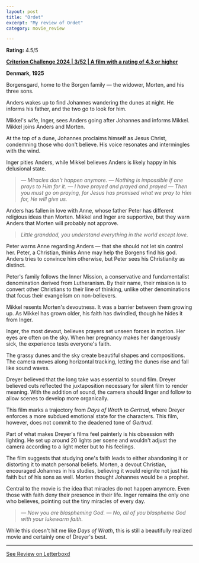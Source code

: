 ```yaml
---
layout: post
title: "Ordet"
excerpt: "My review of Ordet"
category: movie_review

---
```


**Rating:** 4.5/5

<b><a href="">Criterion Challenge 2024 | 3/52 | A film with a rating of 4.3 or higher</a></b>

<b>Denmark, 1925</b>

Borgensgard, home to the Borgen family — the widower, Morten, and his three sons.

Anders wakes up to find Johannes wandering the dunes at night. He informs his father, and the two go to look for him.

Mikkel's wife, Inger, sees Anders going after Johannes and informs Mikkel. Mikkel joins Anders and Morten.

At the top of a dune, Johannes proclaims himself as Jesus Christ, condemning those who don't believe. His voice resonates and intermingles with the wind.

Inger pities Anders, while Mikkel believes Anders is likely happy in his delusional state.

<blockquote><i>— Miracles don't happen anymore.
— Nothing is impossible if one prays to Him for it.
— I have prayed and prayed and prayed
— Then you must go on praying, for Jesus has promised what we pray to Him for, He will give us.</i></blockquote>

Anders has fallen in love with Anne, whose father Peter has different religious ideas than Morten. Mikkel and Inger are supportive, but they warn Anders that Morten will probably not approve.

<blockquote><i>Little granddad, you understand everything in the world except love.</i></blockquote>

Peter warns Anne regarding Anders — that she should not let sin control her. Peter, a Christian, thinks Anne may help the Borgens find his god. Anders tries to convince him otherwise, but Peter sees his Christianity as distinct.

Peter's family follows the Inner Mission, a conservative and fundamentalist denomination derived from Lutheranism. By their name, their mission is to convert other Christians to their line of thinking, unlike other denominations that focus their evangelism on non-believers.

Mikkel resents Morten's devoutness. It was a barrier between them growing up. As Mikkel has grown older, his faith has dwindled, though he hides it from Inger.

Inger, the most devout, believes prayers set unseen forces in motion. Her eyes are often on the sky. When her pregnancy makes her dangerously sick, the experience tests everyone's faith.

The grassy dunes and the sky create beautiful shapes and compositions. The camera moves along horizontal tracking, letting the dunes rise and fall like sound waves.

Dreyer believed that the long take was essential to sound film. Dreyer believed cuts reflected the juxtaposition necessary for silent film to render meaning. With the addition of sound, the camera should linger and follow to allow scenes to develop more organically.

This film marks a trajectory from <i>Days of Wrath</i> to <i>Gertrud</i>, where Dreyer enforces a more subdued emotional state for the characters. This film, however, does not commit to the deadened tone of <i>Gertrud</i>.

Part of what makes Dreyer's films feel painterly is his obsession with lighting. He set up around 20 lights per scene and wouldn't adjust the camera according to a light meter but to his feelings.

The film suggests that studying one's faith leads to either abandoning it or distorting it to match personal beliefs. Morten, a devout Christian, encouraged Johannes in his studies, believing it would reignite not just his faith but of his sons as well. Morten thought Johannes would be a prophet.

Central to the movie is the idea that miracles do not happen anymore. Even those with faith deny their presence in their life. Inger remains the only one who believes, pointing out the tiny miracles of every day.

<blockquote><i>— Now you are blaspheming God.
— No, all of you blaspheme God with your lukewarm faith.</i></blockquote>

While this doesn't hit me like <i>Days of Wrath</i>, this is still a beautifully realized movie and certainly one of Dreyer's best.

<hr>

[See Review on Letterboxd](https://boxd.it/5BXtw7)
